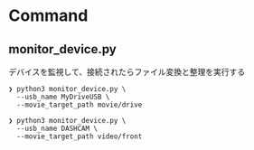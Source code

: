 # Command

## monitor_device.py

デバイスを監視して、接続されたらファイル変換と整理を実行する

```shell
❯ python3 monitor_device.py \
  --usb_name MyDriveUSB \
  --movie_target_path movie/drive
```

```shell
❯ python3 monitor_device.py \
  --usb_name DASHCAM \
  --movie_target_path video/front
```
